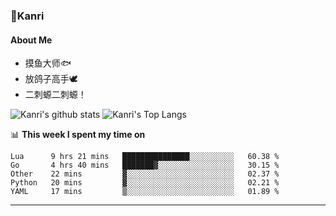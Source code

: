 ### 🌱Kanri
#### About Me
- 摸鱼大师🐟
- 放鸽子高手🕊
- 二刺螈二刺螈！

![Kanri's github stats](https://github-readme-stats.vercel.app/api?username=Yiwen-Chan&show_icons=true&theme=vue&line_height=20)
![Kanri's Top Langs](https://github-readme-stats.vercel.app/api/top-langs/?username=Yiwen-Chan&layout=compact&theme=vue&card_width=270)

📊 **This week I spent my time on**
<!--START_SECTION:waka-->
```text
Lua      9 hrs 21 mins   ███████████████░░░░░░░░░░   60.38 % 
Go       4 hrs 40 mins   ███████▓░░░░░░░░░░░░░░░░░   30.15 % 
Other    22 mins         ▓░░░░░░░░░░░░░░░░░░░░░░░░   02.37 % 
Python   20 mins         ▓░░░░░░░░░░░░░░░░░░░░░░░░   02.21 % 
YAML     17 mins         ▒░░░░░░░░░░░░░░░░░░░░░░░░   01.89 % 
```
<!--END_SECTION:waka-->

***

